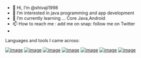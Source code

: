 - 👋 Hi, I’m @shivaji1998
- 👀 I’m interested in java programming and app development 
- 🌱 I’m currently learning ... Core Java,Android
- 📫 How to reach me : add me on snap: follow me on Twitter
- 

Languages and tools I came across:

[![image](https://img.icons8.com/color/48/000000/java-coffee-cup-logo--v1.png)](https://www.java.com/en/) 
[![image](https://img.icons8.com/color/48/000000/android-studio--v3.png)](https://developer.android.com/studio?gclsrc=ds&gclsrc=ds)
[![image](https://img.icons8.com/color/48/000000/intellij-idea.png)](https://www.jetbrains.com/idea/)
[![image](https://img.icons8.com/color/48/000000/visual-studio--v2.png)](https://code.visualstudio.com/)
[![image](https://img.icons8.com/color/48/000000/html-5--v1.png)](https://developer.mozilla.org/en-US/docs/Glossary/HTML5)
[![image](https://img.icons8.com/color/48/000000/javascript--v1.png)](https://www.javascript.com/)
[![image](https://img.icons8.com/color/48/000000/python--v1.png)](https://www.python.org/)





<!---
shivaji1998/shivaji1998 is a ✨ special ✨ repository because its `README.md` (this file) appears on your GitHub profile.
You can click the Preview link to take a look at your changes.
--->
